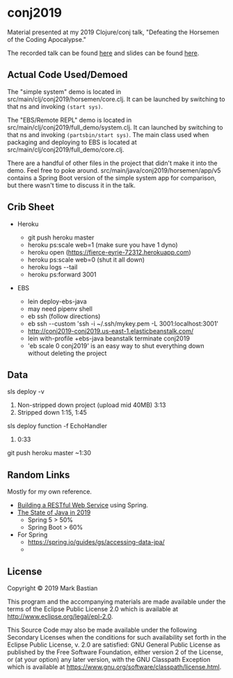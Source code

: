 # conj2019

Material presented at my 2019 Clojure/conj talk, "Defeating the Horsemen of the Coding Apocalypse."

The recorded talk can be found [here](https://youtu.be/jh4hMAvygjk) and slides can be found [here](./slides/index.html).

## Actual Code Used/Demoed
The "simple system" demo is located in src/main/clj/conj2019/horsemen/core.clj. It can be launched by switching to that ns and invoking `(start sys)`.

The "EBS/Remote REPL" demo is located in src/main/clj/conj2019/full_demo/system.clj. It can launched by switching to that ns and invoking `(partsbin/start sys)`. The main class used when packaging and deploying to EBS is located at src/main/clj/conj2019/full_demo/core.clj.

There are a handful of other files in the project that didn't make it into the demo. Feel free to poke around. src/main/java/conj2019/horsemen/app/v5 contains a Spring Boot version of the simple system app for comparison, but there wasn't time to discuss it in the talk.

## Crib Sheet
* Heroku
   * git push heroku master
   * heroku ps:scale web=1 (make sure you have 1 dyno)
   * heroku open (https://fierce-eyrie-72312.herokuapp.com)
   * heroku ps:scale web=0 (shut it all down)
   * heroku logs --tail
   * heroku ps:forward 3001
   
* EBS
   * lein deploy-ebs-java
   * may need pipenv shell
   * eb ssh (follow directions)
   * eb ssh --custom 'ssh -i ~/.ssh/mykey.pem -L 3001:localhost:3001'
   * http://conj2019-conj2019.us-east-1.elasticbeanstalk.com/
   * lein with-profile +ebs-java beanstalk terminate conj2019
   * 'eb scale 0 conj2019' is an easy way to shut everything down without deleting the project

## Data
sls deploy -v
1. Non-stripped down project (upload mid 40MB) 3:13
1. Stripped down 1:15, 1:45

sls deploy function -f EchoHandler
1. 0:33

git push heroku master
~1:30

## Random Links
Mostly for my own reference.

* [Building a RESTful Web Service](https://spring.io/guides/gs/rest-service/) using Spring.
* [The State of Java in 2019](https://www.baeldung.com/java-in-2019)
  * Spring 5 > 50%
  * Spring Boot > 60%
* For Spring
  * https://spring.io/guides/gs/accessing-data-jpa/
  * 
  
## License

Copyright © 2019 Mark Bastian

This program and the accompanying materials are made available under the
terms of the Eclipse Public License 2.0 which is available at
http://www.eclipse.org/legal/epl-2.0.

This Source Code may also be made available under the following Secondary
Licenses when the conditions for such availability set forth in the Eclipse
Public License, v. 2.0 are satisfied: GNU General Public License as published by
the Free Software Foundation, either version 2 of the License, or (at your
option) any later version, with the GNU Classpath Exception which is available
at https://www.gnu.org/software/classpath/license.html.
